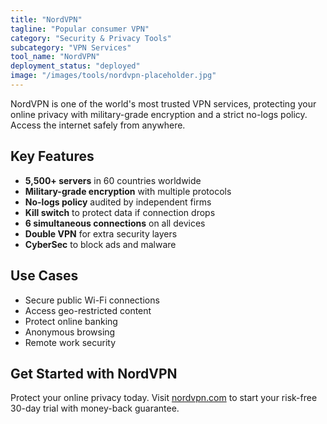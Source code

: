 ```yaml
---
title: "NordVPN"
tagline: "Popular consumer VPN"
category: "Security & Privacy Tools"
subcategory: "VPN Services"
tool_name: "NordVPN"
deployment_status: "deployed"
image: "/images/tools/nordvpn-placeholder.jpg"
---
```

NordVPN is one of the world's most trusted VPN services, protecting your online privacy with military-grade encryption and a strict no-logs policy. Access the internet safely from anywhere.

## Key Features

- **5,500+ servers** in 60 countries worldwide
- **Military-grade encryption** with multiple protocols
- **No-logs policy** audited by independent firms
- **Kill switch** to protect data if connection drops
- **6 simultaneous connections** on all devices
- **Double VPN** for extra security layers
- **CyberSec** to block ads and malware

## Use Cases

- Secure public Wi-Fi connections
- Access geo-restricted content
- Protect online banking
- Anonymous browsing
- Remote work security

## Get Started with NordVPN

Protect your online privacy today. Visit [nordvpn.com](https://nordvpn.com) to start your risk-free 30-day trial with money-back guarantee.